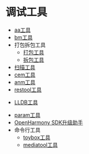 # 调试工具

- [aa工具](aa-tool.md)
- [bm工具](bm-tool.md)
- 打包拆包工具
  - [打包工具](packing-tool.md)
  - [拆包工具](unpacking-tool.md)
- [扫描工具](app-check-tool.md)
- [cem工具](cem-tool.md)
- [anm工具](anm-tool.md)
- [restool工具](restool.md)
<!--Del-->
- [LLDB工具](lldb-tool.md)
<!--DelEnd-->
- [param工具](param-tool.md)
- [OpenHarmony SDK升级助手](openharmony_sdk_upgrade_assistant.md)
- 命令行工具
  - [toybox工具](toybox.md)
  - [mediatool工具](mediatool.md)
